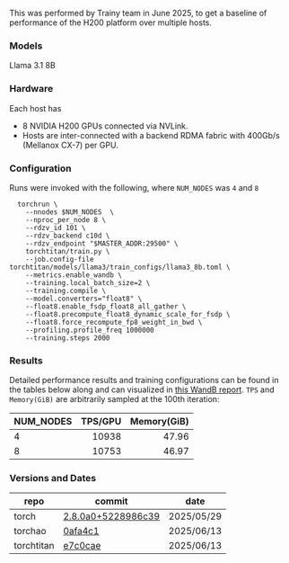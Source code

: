 This was performed by Trainy team in June 2025, to get a baseline of performance 
of the H200 platform over multiple hosts.

### Models

Llama 3.1 8B

### Hardware

Each host has

- 8 NVIDIA H200 GPUs connected via NVLink.
- Hosts are inter-connected with a backend RDMA fabric with 400Gb/s (Mellanox CX-7) per GPU.

### Configuration

Runs were invoked with the following, where `NUM_NODES` was `4` and `8`
```
  torchrun \
    --nnodes $NUM_NODES  \
    --nproc_per_node 8 \
    --rdzv_id 101 \
    --rdzv_backend c10d \
    --rdzv_endpoint "$MASTER_ADDR:29500" \
    torchtitan/train.py \
    --job.config-file torchtitan/models/llama3/train_configs/llama3_8b.toml \
    --metrics.enable_wandb \
    --training.local_batch_size=2 \
    --training.compile \
    --model.converters="float8" \
    --float8.enable_fsdp_float8_all_gather \
    --float8.precompute_float8_dynamic_scale_for_fsdp \
    --float8.force_recompute_fp8_weight_in_bwd \
    --profiling.profile_freq 1000000
    --training.steps 2000
```

### Results

Detailed performance results and training configurations can be found in the tables below along and can visualized in [this WandB report](https://wandb.ai/asaiacai/torchtitan/reports/Trainy-Llama-8B-32xH200-vs-64xH200--VmlldzoxMzIxMjMyMw#llama-8b). `TPS` and `Memory(GiB)` are arbitrarily sampled at the 100th iteration:

| NUM_NODES | TPS/GPU | Memory(GiB) |
| ----- | ----: | ----: |
| 4 | 10938 | 47.96 |
| 8 | 10753 | 46.97 |


### Versions and Dates

| repo | commit | date |
| --- | --- | --- |
| torch | [2.8.0a0+5228986c39](https://docs.nvidia.com/deeplearning/frameworks/pytorch-release-notes/rel-25-05.html) | 2025/05/29 |
| torchao | [0afa4c1](https://github.com/pytorch/ao/commit/0afa4c1bd28c82921e360ddbd1b27c9d6da5b947) | 2025/06/13 |
| torchtitan | [e7c0cae](https://github.com/pytorch/torchtitan/commit/e7c0cae934df78d6e9c2835f42ff1f757dc3fddc) | 2025/06/13 |